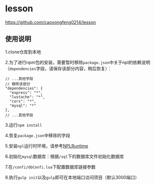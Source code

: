 # lesson

https://github.com/caoyongfeng0214/lesson


## 使用说明

1.clone仓库到本地

2.为了进行npm包的安装，需要暂时移除`package.json`中关于npl的依赖说明（`dependencies`字段，请保存该部分内容，稍后恢复）：

```
// ...其他字段
// 移除该部分
"dependencies": {
  "express": "*",
  "lustache": "*",
  "cors": "*",
  "mysql": "*"
},
// ...其他字段
```

3.运行`npm install`

4.恢复`package.json`中移除的字段

5.安装`npl`运行时环境，请参考[NPLRuntime](https://github.com/LiXizhi/NPLRuntime)

6.初始化`mysql`数据库：根据`/sql`下的数据库文件初始化数据库

7.在`/confi/dbConfi.lua`下配置数据库链接参数

8.执行`gulp init`以及`gulp`即可在本地端口访问项目（默认3000端口）